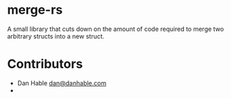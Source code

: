 # merge-rs

A small library that cuts down on the amount of code required to merge two arbitrary 
structs into a new struct.


# Contributors

* Dan Hable <dan@danhable.com>
* 

